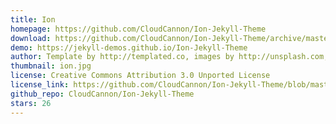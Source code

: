 ```yaml
---
title: Ion
homepage: https://github.com/CloudCannon/Ion-Jekyll-Theme
download: https://github.com/CloudCannon/Ion-Jekyll-Theme/archive/master.zip
demo: https://jekyll-demos.github.io/Ion-Jekyll-Theme
author: Template by http://templated.co, images by http://unsplash.com, ported by http://cloudcannon.com
thumbnail: ion.jpg
license: Creative Commons Attribution 3.0 Unported License
license_link: https://github.com/CloudCannon/Ion-Jekyll-Theme/blob/master/LICENSE.txt
github_repo: CloudCannon/Ion-Jekyll-Theme
stars: 26
---
```

